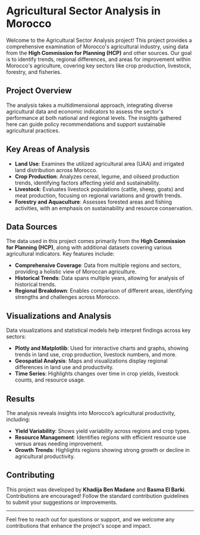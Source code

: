 # Agricultural Sector Analysis in Morocco

Welcome to the Agricultural Sector Analysis project! This project provides a comprehensive examination of Morocco's agricultural industry, using data from the **High Commission for Planning (HCP)** and other sources. Our goal is to identify trends, regional differences, and areas for improvement within Morocco's agriculture, covering key sectors like crop production, livestock, forestry, and fisheries.

## Project Overview
The analysis takes a multidimensional approach, integrating diverse agricultural data and economic indicators to assess the sector's performance at both national and regional levels. The insights gathered here can guide policy recommendations and support sustainable agricultural practices.

## Key Areas of Analysis
- **Land Use**: Examines the utilized agricultural area (UAA) and irrigated land distribution across Morocco.
- **Crop Production**: Analyzes cereal, legume, and oilseed production trends, identifying factors affecting yield and sustainability.
- **Livestock**: Evaluates livestock populations (cattle, sheep, goats) and meat production, focusing on regional variations and growth trends.
- **Forestry and Aquaculture**: Assesses forested areas and fishing activities, with an emphasis on sustainability and resource conservation.

## Data Sources
The data used in this project comes primarily from the **High Commission for Planning (HCP)**, along with additional datasets covering various agricultural indicators. Key features include:
- **Comprehensive Coverage**: Data from multiple regions and sectors, providing a holistic view of Moroccan agriculture.
- **Historical Trends**: Data spans multiple years, allowing for analysis of historical trends.
- **Regional Breakdown**: Enables comparison of different areas, identifying strengths and challenges across Morocco.

## Visualizations and Analysis
Data visualizations and statistical models help interpret findings across key sectors:
- **Plotly and Matplotlib**: Used for interactive charts and graphs, showing trends in land use, crop production, livestock numbers, and more.
- **Geospatial Analysis**: Maps and visualizations display regional differences in land use and productivity.
- **Time Series**: Highlights changes over time in crop yields, livestock counts, and resource usage.

## Results
The analysis reveals insights into Morocco’s agricultural productivity, including:
- **Yield Variability**: Shows yield variability across regions and crop types.
- **Resource Management**: Identifies regions with efficient resource use versus areas needing improvement.
- **Growth Trends**: Highlights regions showing strong growth or decline in agricultural productivity.

## Contributing
This project was developed by **Khadija Ben Madane** and **Basma El Barki**. Contributions are encouraged! Follow the standard contribution guidelines to submit your suggestions or improvements.

---

Feel free to reach out for questions or support, and we welcome any contributions that enhance the project's scope and impact.
